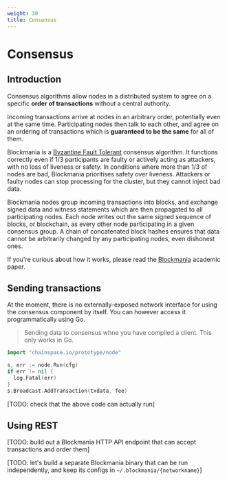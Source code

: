 ```yaml
---
weight: 30
title: Consensus
---
```


# Consensus

## Introduction

Consensus algorithms allow nodes in a distributed system to agree on a specific **order of transactions** without a central authority.

Incoming transactions arrive at nodes in an arbitrary order, potentially even at the same time. Participating nodes then talk to each other, and agree on an ordering of transactions which is **guaranteed to be the same** for all of them.

Blockmania is a [Byzantine Fault Tolerant](https://en.wikipedia.org/wiki/Byzantine_fault_tolerance) consensus algorithm. It functions correctly even if 1/3 participants are faulty or actively acting as attackers, with no loss of liveness or safety. In conditions where more than 1/3 of nodes are bad, Blockmania prioritises safety over liveness. Attackers or faulty nodes can stop processing for the cluster, but they cannot inject bad data.

Blockmania nodes group incoming transactions into blocks, and exchange signed data and witness statements which are then propagated to all participating nodes. Each node writes out the same signed sequence of blocks, or blockchain, as every other node participating in a given consensus group. A chain of concatenated block hashes ensures that data cannot be arbitrarily changed by any participating nodes, even dishonest ones.

If you're curious about how it works, please read the [Blockmania](https://arxiv.org/abs/1809.01620) academic paper.

## Sending transactions

At the moment, there is no externally-exposed network interface for using the consensus component by itself. You can however access it programmatically using Go.

> Sending data to consensus whne you have compiled a client. This only works in Go.

```go
import "chainspace.io/prototype/node"

s, err := node.Run(cfg)
if err != nil {
  log.Fatal(err)
}
s.Broadcast.AddTransaction(txdata, fee)

```
[TODO: check that the above code can actually run]


## Using REST


[TODO: build out a Blockmania HTTP API endpoint that can accept transactions and order them]

[TODO: let's build a separate Blockmania binary that can be run independently, and keep its configs in `~/.blockmania/{networkname}`]
